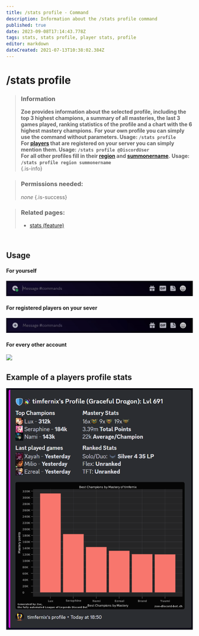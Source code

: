 ```yaml
---
title: /stats profile - Command
description: Information about the /stats profile command
published: true
date: 2023-09-08T17:14:43.778Z
tags: stats, stats profile, player stats, profile
editor: markdown
dateCreated: 2021-07-13T10:38:02.384Z
---
```


# /stats profile

>### Information
>**Zoe provides information about the selected profile, including the top 3 highest champions, a summary of all masteries, the last 3 games played, ranking statistics of the profile and a chart with the 6 highest mastery champions.**
**For your own profile you can simply use the command without parameters.
**Usage: `/stats profile` <br>
>**For [players](/en/terms/player) that are registered on your server you can simply mention them.**
Usage: `/stats profile @DiscordUser`** <br>
For all other profiles fill in their [region](/en/terms/region) and [summonername](/en/terms/summonername).**
>**Usage: `/stats profile region summonername`** <br>
>{.is-info}

>### Permissions needed:
> *none*
>{.is-success}

>### Related pages:
>-   [stats (feature)](https://wiki.zoe-discord-bot.ch/en/commands/stats)

<br>

## Usage
#### For yourself
![](/en_/en_stats_profile_self.gif)

#### For registered players on your sever
![](/en_/en_stats_profile_user.gif)

#### For every other account
![](/en_/en_stats_profile_account.gif)
<br>

## Example of a players profile stats

![](/en_/en_stats_profile.png)